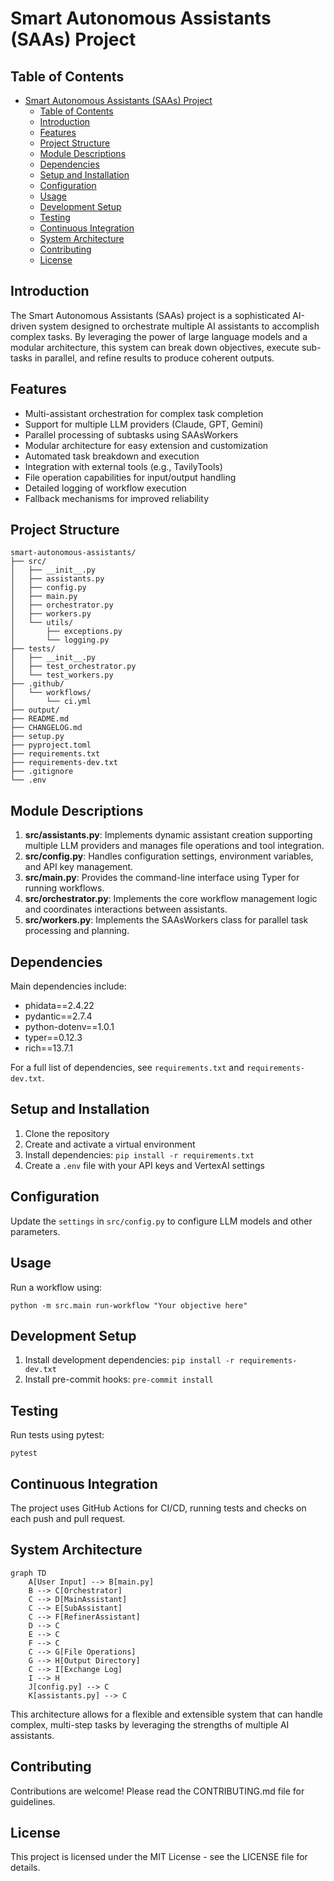 # Smart Autonomous Assistants (SAAs) Project

## Table of Contents

- [Smart Autonomous Assistants (SAAs) Project](#smart-autonomous-assistants-saas-project)
  - [Table of Contents](#table-of-contents)
  - [Introduction](#introduction)
  - [Features](#features)
  - [Project Structure](#project-structure)
  - [Module Descriptions](#module-descriptions)
  - [Dependencies](#dependencies)
  - [Setup and Installation](#setup-and-installation)
  - [Configuration](#configuration)
  - [Usage](#usage)
  - [Development Setup](#development-setup)
  - [Testing](#testing)
  - [Continuous Integration](#continuous-integration)
  - [System Architecture](#system-architecture)
  - [Contributing](#contributing)
  - [License](#license)

## Introduction

The Smart Autonomous Assistants (SAAs) project is a sophisticated AI-driven system designed to orchestrate multiple AI assistants to accomplish complex tasks. By leveraging the power of large language models and a modular architecture, this system can break down objectives, execute sub-tasks in parallel, and refine results to produce coherent outputs.

## Features

- Multi-assistant orchestration for complex task completion
- Support for multiple LLM providers (Claude, GPT, Gemini)
- Parallel processing of subtasks using SAAsWorkers
- Modular architecture for easy extension and customization
- Automated task breakdown and execution
- Integration with external tools (e.g., TavilyTools)
- File operation capabilities for input/output handling
- Detailed logging of workflow execution
- Fallback mechanisms for improved reliability

## Project Structure

```
smart-autonomous-assistants/
├── src/
│   ├── __init__.py
│   ├── assistants.py
│   ├── config.py
│   ├── main.py
│   ├── orchestrator.py
│   ├── workers.py
│   └── utils/
│       ├── exceptions.py
│       └── logging.py
├── tests/
│   ├── __init__.py
│   ├── test_orchestrator.py
│   └── test_workers.py
├── .github/
│   └── workflows/
│       └── ci.yml
├── output/
├── README.md
├── CHANGELOG.md
├── setup.py
├── pyproject.toml
├── requirements.txt
├── requirements-dev.txt
├── .gitignore
└── .env
```

## Module Descriptions

1. **src/assistants.py**: Implements dynamic assistant creation supporting multiple LLM providers and manages file operations and tool integration.
2. **src/config.py**: Handles configuration settings, environment variables, and API key management.
3. **src/main.py**: Provides the command-line interface using Typer for running workflows.
4. **src/orchestrator.py**: Implements the core workflow management logic and coordinates interactions between assistants.
5. **src/workers.py**: Implements the SAAsWorkers class for parallel task processing and planning.

## Dependencies

Main dependencies include:

- phidata==2.4.22
- pydantic==2.7.4
- python-dotenv==1.0.1
- typer==0.12.3
- rich==13.7.1

For a full list of dependencies, see `requirements.txt` and `requirements-dev.txt`.

## Setup and Installation

1. Clone the repository
2. Create and activate a virtual environment
3. Install dependencies: `pip install -r requirements.txt`
4. Create a `.env` file with your API keys and VertexAI settings

## Configuration

Update the `settings` in `src/config.py` to configure LLM models and other parameters.

## Usage

Run a workflow using:

```
python -m src.main run-workflow "Your objective here"
```

## Development Setup

1. Install development dependencies: `pip install -r requirements-dev.txt`
2. Install pre-commit hooks: `pre-commit install`

## Testing

Run tests using pytest:

```
pytest
```

## Continuous Integration

The project uses GitHub Actions for CI/CD, running tests and checks on each push and pull request.

## System Architecture

```mermaid
graph TD
    A[User Input] --> B[main.py]
    B --> C[Orchestrator]
    C --> D[MainAssistant]
    C --> E[SubAssistant]
    C --> F[RefinerAssistant]
    D --> C
    E --> C
    F --> C
    C --> G[File Operations]
    G --> H[Output Directory]
    C --> I[Exchange Log]
    I --> H
    J[config.py] --> C
    K[assistants.py] --> C
```

This architecture allows for a flexible and extensible system that can handle complex, multi-step tasks by leveraging the strengths of multiple AI assistants.

## Contributing

Contributions are welcome! Please read the CONTRIBUTING.md file for guidelines.

## License

This project is licensed under the MIT License - see the LICENSE file for details.
